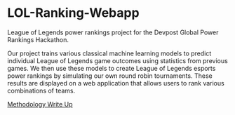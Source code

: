 # LOL-Ranking-Webapp

League of Legends power rankings project for the Devpost Global Power Rankings Hackathon. 

Our project trains various classical machine learning models to predict individual League of Legends game outcomes using statistics
from previous games.  We then use these models to create League of Legends esports power rankings by simulating our own round robin tournaments.
These results are displayed on a web application that allows users to rank various combinations of teams.

[Methodology Write Up](https://drive.google.com/file/d/13BKKiCPewnowDDfRtawRN-h89_EXSnhh/view?usp=share_link)

